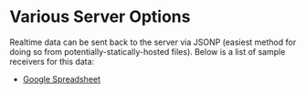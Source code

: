 # Various Server Options

Realtime data can be sent back to the server via JSONP (easiest method for doing so from potentially-statically-hosted files).  Below is a list of sample receivers for this data:

- [Google Spreadsheet](/GoogleSpreadsheet)
